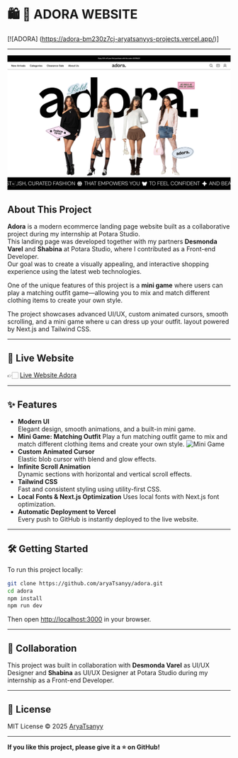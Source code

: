 <!-- @format -->

# 🛍 🛒 ADORA WEBSITE

[![ADORA] (https://adora-bm230z7cj-aryatsanyys-projects.vercel.app/)]

---

![alt text](ssGit/image.png)

## About This Project

**Adora** is a modern ecommerce landing page website built as a collaborative project during my internship at Potara Studio.  
This landing page was developed together with my partners **Desmonda Varel** and **Shabina** at Potara Studio, where I contributed as a Front-end Developer.  
Our goal was to create a visually appealing, and interactive shopping experience using the latest web technologies.

One of the unique features of this project is a **mini game** where users can play a matching outfit game—allowing you to mix and match different clothing items to create your own style.

The project showcases advanced UI/UX, custom animated cursors, smooth scrolling, and a mini game where u can dress up your outfit. layout powered by Next.js and Tailwind CSS.

---

## 🚀 Live Website

👉🏻 [Live Website Adora](https://adora.vercel.app)

---

## ✨ Features

- **Modern UI**  
  Elegant design, smooth animations, and a built-in mini game.
- **Mini Game: Matching Outfit**
  Play a fun matching outfit game to mix and match different clothing items and create your own style.
  ![Mini Game](ssGit/Screen%20Shot%202025-06-13%20at%2015.12.27.png>)
- **Custom Animated Cursor**  
  Elastic blob cursor with blend and glow effects.
- **Infinite Scroll Animation**  
  Dynamic sections with horizontal and vertical scroll effects.
- **Tailwind CSS**  
  Fast and consistent styling using utility-first CSS.
- **Local Fonts & Next.js Optimization**
  Uses local fonts with Next.js font optimization.
- **Automatic Deployment to Vercel**  
  Every push to GitHub is instantly deployed to the live website.

---

## 🛠️ Getting Started

To run this project locally:

```bash
git clone https://github.com/aryaTsanyy/adora.git
cd adora
npm install
npm run dev
```

Then open [http://localhost:3000](http://localhost:3000) in your browser.

---

## 🤝 Collaboration

This project was built in collaboration with **Desmonda Varel** as UI/UX Designer and **Shabina** as UI/UX Designer at Potara Studio during my internship as a Front-end Developer.

---

## 📄 License

MIT License © 2025 [AryaTsanyy](https://github.com/aryaTsanyy)

---

**If you like this project, please give it a ⭐ on GitHub!**
